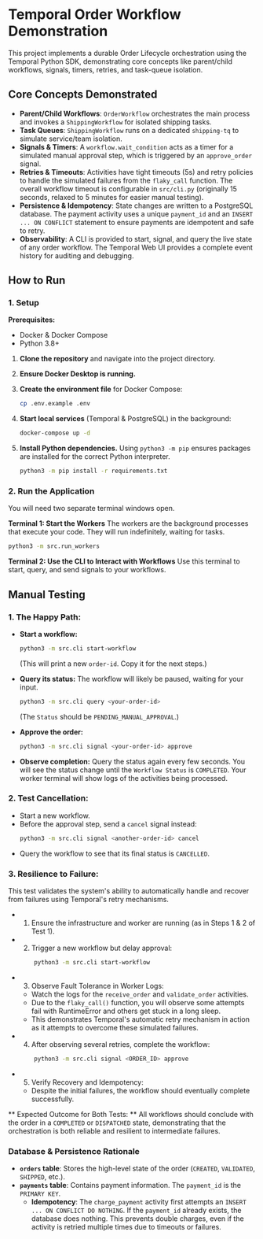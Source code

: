 # Temporal Order Workflow Demonstration

This project implements a durable Order Lifecycle orchestration using the Temporal Python SDK, demonstrating core concepts like parent/child workflows, signals, timers, retries, and task-queue isolation.

## Core Concepts Demonstrated

-   **Parent/Child Workflows**: `OrderWorkflow` orchestrates the main process and invokes a `ShippingWorkflow` for isolated shipping tasks.
-   **Task Queues**: `ShippingWorkflow` runs on a dedicated `shipping-tq` to simulate service/team isolation.
-   **Signals & Timers**: A `workflow.wait_condition` acts as a timer for a simulated manual approval step, which is triggered by an `approve_order` signal.
-   **Retries & Timeouts**: Activities have tight timeouts (5s) and retry policies to handle the simulated failures from the `flaky_call` function. The overall workflow timeout is configurable in `src/cli.py` (originally 15 seconds, relaxed to 5 minutes for easier manual testing).
-   **Persistence & Idempotency**: State changes are written to a PostgreSQL database. The payment activity uses a unique `payment_id` and an `INSERT ... ON CONFLICT` statement to ensure payments are idempotent and safe to retry.
-   **Observability**: A CLI is provided to start, signal, and query the live state of any order workflow. The Temporal Web UI provides a complete event history for auditing and debugging.

## How to Run

### 1. Setup

**Prerequisites:**
- Docker & Docker Compose
- Python 3.8+

1.  **Clone the repository** and navigate into the project directory.

2.  **Ensure Docker Desktop is running.**

3.  **Create the environment file** for Docker Compose:
    ```bash
    cp .env.example .env
    ```

4.  **Start local services** (Temporal & PostgreSQL) in the background:
    ```bash
    docker-compose up -d
    ```

5.  **Install Python dependencies.** Using `python3 -m pip` ensures packages are installed for the correct Python interpreter.
    ```bash
    python3 -m pip install -r requirements.txt
    ```

### 2. Run the Application

You will need two separate terminal windows open.

**Terminal 1: Start the Workers**
The workers are the background processes that execute your code. They will run indefinitely, waiting for tasks.

   ```bash
   python3 -m src.run_workers
   ```

**Terminal 2: Use the CLI to Interact with Workflows**
Use this terminal to start, query, and send signals to your workflows.

## Manual Testing

### **1. The Happy Path:**

* **Start a workflow:**
    ```bash
    python3 -m src.cli start-workflow
    ```
    (This will print a new `order-id`. Copy it for the next steps.)

* **Query its status:** The workflow will likely be paused, waiting for your input.
    ```bash
    python3 -m src.cli query <your-order-id>
    ```
    (The `Status` should be `PENDING_MANUAL_APPROVAL`.)

* **Approve the order:**
    ```bash
    python3 -m src.cli signal <your-order-id> approve
    ```

* **Observe completion:** Query the status again every few seconds. You will see the status change until the `Workflow Status` is `COMPLETED`. Your worker terminal will show logs of the activities being processed.

### **2. Test Cancellation:**

* Start a new workflow.
* Before the approval step, send a `cancel` signal instead:
    ```bash
    python3 -m src.cli signal <another-order-id> cancel
    ```
* Query the workflow to see that its final status is `CANCELLED`.

### **3. Resilience to Failure:** 
This test validates the system's ability to automatically handle and recover from failures using Temporal's retry mechanisms.

* 1. Ensure the infrastructure and worker are running (as in Steps 1 & 2 of Test 1).

* 2. Trigger a new workflow but delay approval:
    ```bash
        python3 -m src.cli start-workflow
    ```
* 3. Observe Fault Tolerance in Worker Logs:
   - Watch the logs for the ```receive_order``` and ```validate_order``` activities.
   - Due to the ```flaky_call()``` function, you will observe some attempts fail with RuntimeError and others get stuck in a long sleep.
   - This demonstrates Temporal's automatic retry mechanism in action as it attempts to overcome these simulated failures.

* 4. After observing several retries, complete the workflow:
    ```bash
        python3 -m src.cli signal <ORDER_ID> approve
    ```

* 5. Verify Recovery and Idempotency:
   - Despite the initial failures, the workflow should eventually complete successfully.

** Expected Outcome for Both Tests: ** All workflows should conclude with the order in a ```COMPLETED``` or ```DISPATCHED``` state, demonstrating that the orchestration is both reliable and resilient to intermediate failures.

### Database & Persistence Rationale

-   **`orders` table**: Stores the high-level state of the order (`CREATED`, `VALIDATED`, `SHIPPED`, etc.).
-   **`payments` table**: Contains payment information. The `payment_id` is the `PRIMARY KEY`.
    -   **Idempotency**: The `charge_payment` activity first attempts an `INSERT ... ON CONFLICT DO NOTHING`. If the `payment_id` already exists, the database does nothing. This prevents double charges, even if the activity is retried multiple times due to timeouts or failures.
